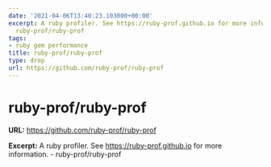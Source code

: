 ```yaml
---
date: '2021-04-06T13:40:23.103000+00:00'
excerpt: A ruby profiler. See https://ruby-prof.github.io for more information. -
  ruby-prof/ruby-prof
tags:
- ruby gem performance
title: ruby-prof/ruby-prof
type: drop
url: https://github.com/ruby-prof/ruby-prof
---
```


# ruby-prof/ruby-prof

**URL:** https://github.com/ruby-prof/ruby-prof

**Excerpt:** A ruby profiler. See https://ruby-prof.github.io for more information. - ruby-prof/ruby-prof
